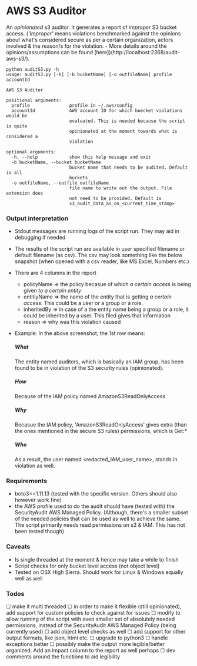 # AWS S3 Auditor
An *opinionated* s3 auditor. It generates a report of *improper* S3 bucket access. (*'Improper'* means violations benchmarked against the opinions about what's considered secure as per a certain organization, actors involved & the reason/s for the violation. - More details around the opinions/assumptions can be found [here])(http://localhost:2368/audit-aws-s3/). 

    python auditS3.py -h
    usage: auditS3.py [-h] [-b bucketName] [-o outfileName] profile accountId
    
    AWS S3 Auditor
    
    positional arguments:
      profile               profile in ~/.aws/config
      accountId             AWS account ID for which buecket violations would be
                            evaluated. This is needed because the script is quite
                            opinionated at the moment towards what is considered a
                            violation
    
    optional arguments:
      -h, --help            show this help message and exit
      -b bucketName, --bucket bucketName
                            bucket name that needs to be audited. Default is all
                            buckets
      -o outfileName, --outfile outfileName
                            file name to write out the output. File extension does
                            not need to be provided. Default is
                            s3_audit_data_as_on_<current_time_stamp>

### Output interpretation
- Stdout messages are running logs of the script run. They may aid in debugging if needed
- The results of the script run are available in user specified filename or default filename (as csv). The csv may look something like the below snapshot (when opened with a csv reader, like MS Excel, Numbers etc.)


- There are 4 columns in the report
  - policyName => the policy becasue of which *a certain access* is being given *to a certain entity*
  - entitiyName => the name of the entity that is getting *a certain access*. This could be a user or a group or a role. 
  - inheritedBy => in case of a the entity name being a group or a role, it could be inherited by a user. This filed gives that information
  - reason => why was this violation caused

- Example: In the above screenshot, the 1st row means:
  ##### What
  The entity named auditors, which is basically an IAM group, has been found to be in violation of the S3 security rules (opinionated). 

  ##### How
  Because of the IAM policy named AmazonS3ReadOnlyAccess

  ##### Why
  Becasue the IAM policy, 'AmazonS3ReadOnlyAccess' gives extra (than the ones mentioned in the secure S3 rules) permissions, which is Get:*

  ##### Who
  As a result, the user named <redacted_IAM_user_name>, stands in violation as well. 


### Requirements
- boto3==1.11.13 (tested with the specific version. Others should also however work fine)
- the AWS profile used to do the audit should have (tested with) the SecurityAudit AWS Managed Policy. (Although, there's a smaller subset of the needed policies that can be used as well to achieve the same. The script primarily needs read permissions on s3 & IAM. This has not been tested though)

### Caveats
- Is single threaded at the moment & hence may take a while to finish
- Script checks for only bucket level access (not object level)
- Tested on OSX High Sierra. Should work for Linux & Windows equally well as well

### Todos
☐ make it multi threaded
☐ in order to make it flexible (still opinionated), add support for custom policies to check against for issues
☐ modify to allow running of the script with even smaller set of absolutely needed permissions, instead of the SecurityAudit AWS Managed Policy (being currently used)
☐ add object level checks as well
☐ add support for other output formats, like json, html etc.
☐ upgrade to python3
☐ handle exceptions better
☐ possibly make the output more legible/better organized. Add an impact column to the report as well perhaps
☐ dev comments around the functions to aid legibility
